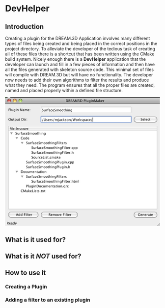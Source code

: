 # DevHelper #

## Introduction ##

Creating a plugin for the DREAM.3D Application involves many different types of files being created and being placed in the correct positions in the project directory. To alleviate the developer of the tedious task of creating all of these files there is a shortcut that has been written using the CMake build system. Nicely enough there is a **DevHelper** application that the developer can launch and fill in a few pieces of information and then have all the files generated with skeleton source code. This minimal set of files will compile with DREAM.3D but will have no functionality. The developer now needs to add their own algorithms to filter the results and produce what they need. The program ensures that all the proper files are created, named and placed properly within a defined file structure.

![DevHelper Application](Images/DevHelper.png)

## What is it used for? ##



## What is it *NOT* used for? ##


## How to use it ##

### Creating a Plugin ###


### Adding a filter to an existing plugin ###


